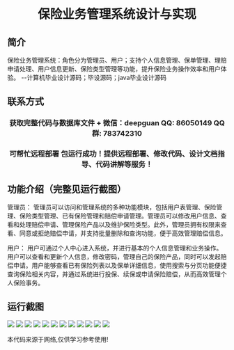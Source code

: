 <p><h1 align="center">保险业务管理系统设计与实现</h1></p>

## 简介
保险业务管理系统：角色分为管理员、用户；支持个人信息管理、保单管理、理赔申请处理、用户信息更新、保险类型管理等功能，提升保险业务操作效率和用户体验。    --计算机毕业设计源码；毕设源码；java毕业设计源码


## 联系方式
<p><h3 align="center">获取完整代码与数据库文件 + 微信：deepguan QQ: 86050149 QQ群: 783742310</h3></p>
<p><h3 align="center">可帮忙远程部署 包运行成功！提供远程部署、修改代码、设计文档指导、代码讲解等服务！</h3></p>

## 功能介绍（完整见运行截图）
管理员： 管理员可以访问和管理系统的多种功能模块，包括用户表管理、保险管理、保险类型管理、已有保险管理和赔偿申请管理。管理员可以修改用户信息、查看和处理赔偿申请、管理保险产品以及维护保险类型。此外，管理员拥有权限来查看、同意或拒绝赔偿申请，并支持批量删除和查询功能，便于高效管理赔偿信息。

用户： 用户可通过个人中心进入系统，并进行基本的个人信息管理和业务操作。用户可以查看和更新个人信息，修改密码，管理自己的保险产品，同时可以发起赔偿申请。用户能够查看已有保险列表以及保单详细信息，使用搜索与分页功能便捷查询保险相关内容，并通过系统进行投保、续保或申请保险赔偿，从而高效管理个人保险事务。


## 运行截图
![](img/001.jpg)
![](img/002.jpg)
![](img/003.jpg)
![](img/004.jpg)
![](img/005.jpg)
![](img/006.jpg)
![](img/007.jpg)
![](img/008.jpg)
![](img/009.jpg)
![](img/010.jpg)
![](img/011.jpg)
![](img/012.jpg)

<p>本代码来源于网络,仅供学习参考使用!</p>
